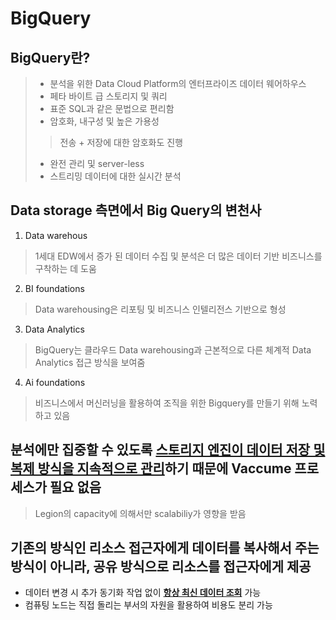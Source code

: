 # BigQuery

## BigQuery란?
> * 분석을 위한 Data Cloud Platform의 엔터프라이즈 데이터 웨어하우스
> * 페타 바이트 급 스토리지 및 쿼리
> * 표준 SQL과 같은 문법으로 편리함
> * 암호화, 내구성 및 높은 가용성
>> 전송 + 저장에 대한 암호화도 진행
> * 완전 관리 및 server-less
> * 스트리밍 데이터에 대한 실시간 분석

## Data storage 측면에서 Big Query의 변천사
1. Data warehous
> 1세대 EDW에서 증가 된 데이터 수집 및 분석은 더 많은 
데이터 기반 비즈니스를 구착하는 데 도움

2. BI foundations
> Data warehousing은 리포팅 및 비즈니스 인텔리전스 기반으로 형성

3. Data Analytics
> BigQuery는 클라우드 Data warehousing과 근본적으로 다른 체계적 Data Analytics 접근 방식을 보여줌

4. Ai foundations
> 비즈니스에서 머신러닝을 활용하여 조직을 위한 Bigquery를 만들기 위해 노력하고 있음


## 분석에만 집중할 수 있도록 <u><b>스토리지 엔진이 데이터 저장 및 복제 방식을 지속적으로 관리</b></u>하기 때문에 Vaccume 프로세스가 필요 없음
> Legion의 capacity에 의해서만 scalabiliy가 영향을 받음

## 기존의 방식인 리소스 접근자에게 데이터를 복사해서 주는 방식이 아니라, 공유 방식으로 리소스를 접근자에게 제공
* 데이터 변경 시 추가 동기화 작업 없이 <b><u>항상 최신 데이터 조회</u></b> 가능
* 컴퓨팅 노드는 직접 돌리는 부서의 자원을 활용하여 비용도 분리 가능

